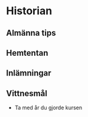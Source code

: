 # Historian

## Almänna tips 

## Hemtentan 

## Inlämningar 

## Vittnesmål

* Ta med år du gjorde kursen
